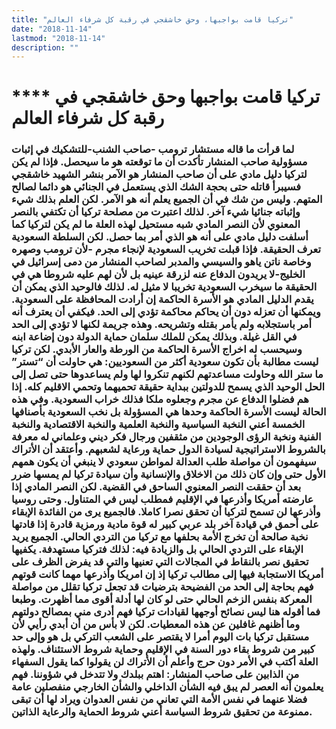 ```yaml
---
title: "تركيا قامت بواجبها، وحق خاشقجي في رقبة كل شرفاء العالم"
date: "2018-11-14"
lastmod: "2018-11-14"
description: ""
---
```

# **** **تركيا قامت بواجبها وحق خاشقجي في رقبة كل شرفاء العالم**

### لما قرأت ما قاله مستشار ترومب -صاحب الشنب-للتشكيك في إثبات مسؤولية صاحب المنشار تأكدت أن ما توقعته هو ما سيحصل. فإذا لم يكن لتركيا دليل مادي على أن صاحب المنشار هو الآمر بنشر الشهيد خاشقجي فسيبرأ قاتله حتى بحجة الشك الذي يستعمل في الجنائي هو دائما لصالح المتهم. وليس من شك في أن الجميع يعلم أنه هو الآمر. لكن العلم بذلك شيء وإثباته جنائيا شيء آخر. لذلك اعتبرت من مصلحة تركيا أن تكتفي بالنصر المعنوي لأن النصر المادي شبه مستحيل لهذه العلة ما لم يكن لتركيا كما أسلفت دليل مادي على أنه هو الذي أمر بما حصل. لكن السلطة السعودية تعرف الحقيقة. فإذا قبلت تخريب السعودية لإنجاء مجرم -لأن ترومب وصهره وخاصة ناتن ياهو والسيسي والمدبر لصاحب المنشار من دمى إسرائيل في الخليج-لا يريدون الدفاع عنه لزرقة عينيه بل لأن لهم عليه شروطا هي في الحقيقة ما سيخرب السعودية تخريبا لا مثيل له. لذلك فالوحيد الذي يمكن أن يقدم الدليل المادي هو الأسرة الحاكمة إن أرادت المحافظة على السعودية. ويمكنها أن تعزله دون أن يحاكم محاكمة تؤدي إلى الحد. فيكفي أن يعترف أنه أمر باستجلابه ولم يأمر بقتله وتشريحه. وهذه جريمة لكنها لا تؤدي إلى الحد في القل غيلة. وبذلك يمكن للملك سلمان حماية الدولة دون إضاعة ابنه وسيحسب له اخراج الأسرة الحاكمة من الورطة والعار الأبدي. لكن تركيا ليست مطالبة بأن تكون سعودية أكثر من السعوديين: هي حاولت أن “تستر” ما ستر الله وحاولت مساعدتهم لكنهم تنكروا لها ولم يساعدوها حتى تصل إلى الحل الوحيد الذي يسمح للدولتين ببداية حقيقة تحميهما وتحمي الاقليم كله. إذا هم فضلوا الدفاع عن مجرم وجعلوه ملكا فذلك خراب السعودية. وفي هذه الحالة ليست الأسرة الحاكمة وحدها هي المسؤولة بل نخب السعودية بأصنافها الخمسة أعني النخبة السياسية والنخبة العلمية والنخبة الاقتصادية والنخبة الفنية ونخبة الرؤى الوجودين من مثقفين ورجال فكر ديني وعلماني له معرفة بالشروط الاستراتيجية لسيادة الدول حماية ورعاية لشعبهم. وأعتقد أن الأتراك سيفهمون أن مواصلة طلب العدالة لمواطن سعودي لا ينبغي أن يكون همهم الأول حتى وإن كان ذلك من الاخلاق والإنسانية وأن سيادة تركيا لم يمسها ضرر بعد أن حققت النصر المعنوي الساحق في القضية. لكن النصر المادي إذا عارضته أمريكا وأذرعها في الإقليم فمطلب ليس في المتناول. وحتى روسيا وأذرعها لن تسمح لتركيا أن تحقق نصرا كاملا. فالجميع يرى من الفائدة الإبقاء على أحمق في قيادة آخر بلد عربي كبير له قوة مادية ورمزية قادرة إذا قادتها نخبة صالحة أن تخرج الأمة بحلفها مع تركيا من التردي الحالي. الجميع يريد الإبقاء على التردي الحالي بل والزيادة فيه: لذلك فتركيا مستهدفة. يكفيها تحقيق نصر بالنقاط في المجالات التي تعنيها والتي قد يفرض الظرف على أمريكا الاستجابة فيها إلى مطالب تركيا إذ إن امريكا وأذرعها مهما كانت قوتهم فهم بحاجة إلى الحد من الفضيحة بترضيات قد تجعل تركيا تقلل من مواصلة المعركة بنفس الزخم الحالي حتى لو كان لها أدلة أقوى مما أظهرت. وطبعا فما أقوله هنا ليس نصائح أوجهها لقيادات تركيا فهم أدرى مني بمصالح دولتهم وما أظنهم غافلين عن هذه المعطيات. لكن لا بأس من أن أبدي رأيي لأن مستقبل تركيا بات اليوم أمرا لا يقتصر على الشعب التركي بل هو وإلى حد كبير من شروط بقاء دور السنة في الإقليم وحماية شروط الاستئناف. ولهذه العلة أكتب في الأمر دون حرج وأعلم أن الأتراك لن يقولوا كما يقول السفهاء من الذابين على صاحب المنشار: اهتم ببلدك ولا تتدخل في شؤوننا. فهم يعلمون أنه العصر لم يبق فيه الشأن الداخلي والشأن الخارجي منفصلين عامة فضلا عنهما في نفس الأمة التي تعاني من نفس العدوان ويراد لها أن تبقى ممنوعة من تحقيق شروط السياسة أعني شروط الحماية والرعاية الذاتين.

###